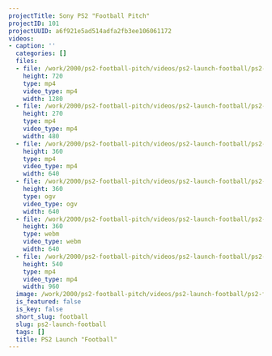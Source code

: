 ```yaml
---
projectTitle: Sony PS2 "Football Pitch"
projectID: 101
projectUUID: a6f921e5ad514adfa2fb3ee106061172
videos:
- caption: ''
  categories: []
  files:
  - file: /work/2000/ps2-football-pitch/videos/ps2-launch-football/ps2-football-1280x720.mp4
    height: 720
    type: mp4
    video_type: mp4
    width: 1280
  - file: /work/2000/ps2-football-pitch/videos/ps2-launch-football/ps2-football-480x270.mp4
    height: 270
    type: mp4
    video_type: mp4
    width: 480
  - file: /work/2000/ps2-football-pitch/videos/ps2-launch-football/ps2-football-640x360.mp4
    height: 360
    type: mp4
    video_type: mp4
    width: 640
  - file: /work/2000/ps2-football-pitch/videos/ps2-launch-football/ps2-football-640x360.ogv
    height: 360
    type: ogv
    video_type: ogv
    width: 640
  - file: /work/2000/ps2-football-pitch/videos/ps2-launch-football/ps2-football-640x360.webm
    height: 360
    type: webm
    video_type: webm
    width: 640
  - file: /work/2000/ps2-football-pitch/videos/ps2-launch-football/ps2-football-960x540.mp4
    height: 540
    type: mp4
    video_type: mp4
    width: 960
  image: /work/2000/ps2-football-pitch/videos/ps2-launch-football/ps2-football.02.jpg
  is_featured: false
  is_key: false
  short_slug: football
  slug: ps2-launch-football
  tags: []
  title: PS2 Launch "Football"
---
```


